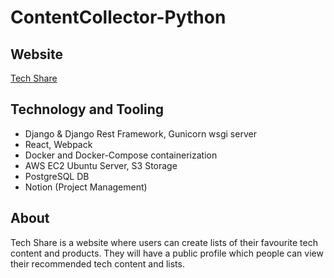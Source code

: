 # ContentCollector-Python

## Website
[Tech Share](http://techshare.club)

## Technology and Tooling
- Django & Django Rest Framework, Gunicorn wsgi server
- React, Webpack
- Docker and Docker-Compose containerization
- AWS EC2 Ubuntu Server, S3 Storage
- PostgreSQL DB
- Notion (Project Management)

## About
Tech Share is a website where users can create lists of their favourite tech content and products. They will have a public profile which people can view their recommended tech content and lists.